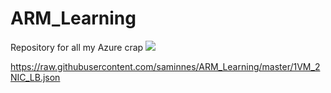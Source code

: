 # ARM_Learning
Repository for all my Azure crap
<a href="https://portal.azure.com/#create/Microsoft.Template/uri/https%3A%2F%2Fraw.githubusercontent.com%2Fsaminnes%2FARM_Learning%2Fmaster%2F2vmOneWith2NICandLB.json" target="_blank">
    <img src="http://azuredeploy.net/deploybutton.png"/>
</a>

https://raw.githubusercontent.com/saminnes/ARM_Learning/master/1VM_2NIC_LB.json
